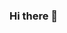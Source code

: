 ### Hi there 👋

<!--
**Amisha03032000/Amisha03032000** is a ✨ _special_ ✨ repository because its `README.md` (this file) appears on your GitHub profile.

Here are some ideas to get you started:

- 🔭 I’m currently working on Waste Management System Project 
- 🌱 I’m currently learning MYSQL and WebDesign.
- 📫 How to reach me: EMAIL: gokhale.ami@northeastern.edu
- ⚡ Fun fact: ...
-->
